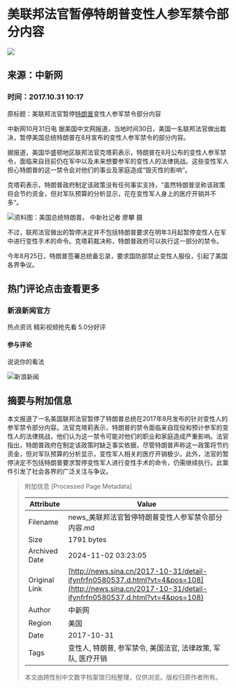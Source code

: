 # 美联邦法官暂停特朗普变性人参军禁令部分内容

![](//n.sinaimg.cn/default/622af858/20181010/default_avatar.jpg)

## 来源：中新网  
### 时间：2017.10.31 10:17

原标题：美联邦法官暂停[特朗普](https://news.sina.cn/news_zt/keyword.d.html?vt=4&k=%E7%89%B9%E6%9C%97%E6%99%AE)变性人参军禁令部分内容

中新网10月31日电 据美国中文网报道，当地时间30日，美国一名联邦法官做出裁决，暂停美国总统特朗普在8月宣布的变性人参军禁令的部分内容。

据报道，美国华盛顿地区联邦法官克塔莉表示，特朗普在8月公布的变性人参军禁令，面临来自目前仍在军中以及未来想要参军的变性人的法律挑战。这些变性军人担心特朗普的这一禁令会对他们的事业及家庭造成“毁灭性的影响”。

克塔莉表示，特朗普政府制定该政策没有任何事实支持，“虽然特朗普坚称该政策将会节约资金，但对军队预算的分析显示，花在变性军人身上的医疗开销并不多”。

![资料图：美国总统特朗普。 中新社记者 廖攀 摄](//k.sinaimg.cn/n/translate/20170729/G9Ko-fyinvyk2086860.jpg/w700d1q75cms.jpg?by=cms_fixed_width)

不过，联邦法官做出的暂停决定并不包括特朗普要求在明年3月起暂停变性人在军中进行变性手术的命令。克塔莉裁决称，特朗普政府可以执行这一部分的禁令。

今年8月25日，特朗普签署总统备忘录，要求国防部禁止变性人服役，引起了美国各界争议。

## 热门评论点击查看更多

### 新浪新闻官方
热点资讯 精彩视频抢先看 5.0分好评

#### 参与评论
说说你的看法

![新浪新闻](https://n.sinaimg.cn/default/80905340/20200331/sinalogo.png)

## 摘要与附加信息

<!-- tcd_abstract -->
本文报道了一名美国联邦法官暂停了特朗普总统在2017年8月发布的针对变性人的参军禁令部分内容。法官克塔莉表示，特朗普的禁令面临来自现役和预计参军的变性人的法律挑战，他们认为这一禁令可能对他们的职业和家庭造成严重影响。法官指出，特朗普政府在制定该政策时缺乏事实依据，尽管特朗普声称这一政策将节约资金，但对军队预算的分析显示，变性军人相关的医疗开销极少。此外，法官的暂停决定不包括特朗普要求暂停变性军人进行变性手术的命令，仍需继续执行。此案件引发了社会各界的广泛关注与争议。
<!-- tcd_abstract_end -->

> 附加信息 [Processed Page Metadata]
>
> | Attribute       | Value                                  |
> |-----------------|----------------------------------------|
> | Filename        | news_美联邦法官暂停特朗普变性人参军禁令部分内容.md                             |
> | Size            | 1791 bytes                           |
> | Archived Date   | 2024-11-02 03:23:05                             |
> | Original Link   | [http://news.sina.cn/2017-10-31/detail-ifynfrfn0580537.d.html?vt=4&pos=108](http://news.sina.cn/2017-10-31/detail-ifynfrfn0580537.d.html?vt=4&pos=108)                       |
> | Author          | 中新网                               |
> | Region          | 美国                               |
> | Date            | 2017-10-31                                 |
> | Tags            | 变性人, 特朗普, 参军禁令, 美国法官, 法律政策, 军队, 医疗开销                                 |
>
> 本文由跨性别中文数字档案馆归档整理，仅供浏览。版权归原作者所有。
>